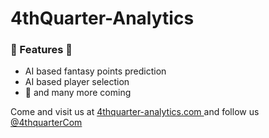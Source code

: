 # 4thQuarter-Analytics

### 🌟 Features 🌟
  - AI based fantasy points prediction
  - AI based player selection
  - 🌈 and many more coming 

Come and visit us at [4thquarter-analytics.com ](http://4thquarter-analytics.com) and follow us [@4thquarterCom ](https://twitter.com/4thquarterCom)
